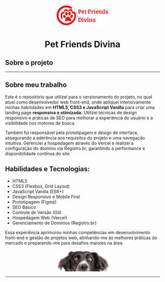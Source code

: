 <div align="center">
<img height="70px" src="./assets/images/logo.png">

# <a> Pet Friends Divina </a> 
</div>

## Sobre o projeto
<!-- inserir paragrafo sobre o projeto -->

---
## Sobre meu trabalho

Este é o repositório que utilizei para o versionamento do projeto, no qual atuei como desenvolvedor web front-end, onde apliquei intensivamente minhas habilidades em **HTML5, CSS3 e JavaScript Vanilla** para criar uma landing page **responsiva e otimizada.** Utilizei técnicas de design responsivo e práticas de SEO para melhorar a experiência do usuário e a visibilidade nos motores de busca.


Também fui responsável pela prototipagem e design de interface, assegurando a aderência aos requisitos do projeto e uma navegação intuitiva. Gerenciei a hospedagem através do Vercel e realizei a configuração do domínio via Registro.br, garantindo a performance e disponibilidade contínua do site.

## Habilidades e Tecnologias:

* HTML5
* CSS3 (Flexbox, Grid Layout)
* JavaScript Vanilla (ES6+)
* Design Responsivo e Mobile First
* Prototipagem (Figma)
* SEO Básico
* Controle de Versão (Git)
* Hospedagem Web (Vercel)
* Gerenciamento de Domínios (Registro.br)

Essa experiência aprimorou minhas competências em desenvolvimento front-end e gestão de projetos web, alinhando-me às melhores práticas do mercado e preparando-me para desafios maiores na área.

<div align='center'>
<img height="70px" src="./assets/images/dog3.png">
</div>

---